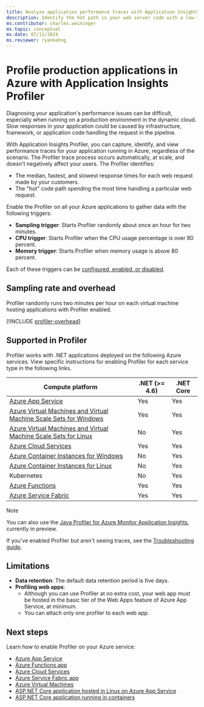 ```yaml
---
title: Analyze application performance traces with Application Insights Profiler
description: Identify the hot path in your web server code with a low-footprint profiler.
ms.contributor: charles.weininger
ms.topic: conceptual
ms.date: 07/11/2024
ms.reviewer: ryankahng
---
```


# Profile production applications in Azure with Application Insights Profiler

Diagnosing your application's performance issues can be difficult, especially when running on a production environment in the dynamic cloud. Slow responses in your application could be caused by infrastructure, framework, or application code handling the request in the pipeline. 

With Application Insights Profiler, you can capture, identify, and view performance traces for your application running in Azure, regardless of the scenario. The Profiler trace process occurs automatically, at scale, and doesn't negatively affect your users. The Profiler identifies:

- The median, fastest, and slowest response times for each web request made by your customers.
- The "hot" code path spending the most time handling a particular web request.

Enable the Profiler on all your Azure applications to gather data with the following triggers:

- **Sampling trigger**: Starts Profiler randomly about once an hour for two minutes.
- **CPU trigger**: Starts Profiler when the CPU usage percentage is over 80 percent.
- **Memory trigger**: Starts Profiler when memory usage is above 80 percent.

Each of these triggers can be [configured, enabled, or disabled](./profiler-settings.md#trigger-settings).

## Sampling rate and overhead 

Profiler randomly runs two minutes per hour on each virtual machine hosting applications with Profiler enabled.

[!INCLUDE [profiler-overhead](./includes/profiler-overhead.md)]

## Supported in Profiler

Profiler works with .NET applications deployed on the following Azure services. View specific instructions for enabling Profiler for each service type in the following links.

| Compute platform | .NET (>= 4.6) | .NET Core |
| ---------------- | ------------- | --------- |
| [Azure App Service](profiler.md) | Yes | Yes |
| [Azure Virtual Machines and Virtual Machine Scale Sets for Windows](profiler-vm.md) | Yes | Yes |
| [Azure Virtual Machines and Virtual Machine Scale Sets for Linux](profiler-aspnetcore-linux.md) | No | Yes |
| [Azure Cloud Services](profiler-cloudservice.md) | Yes | Yes |
| [Azure Container Instances for Windows](profiler-containers.md) | No | Yes |
| [Azure Container Instances for Linux](profiler-containers.md) | No | Yes |
| Kubernetes | No | Yes |
| [Azure Functions](./profiler-azure-functions.md) | Yes | Yes |
| [Azure Service Fabric](profiler-servicefabric.md) | Yes | Yes |

> [!NOTE]
> You can also use the [Java Profiler for Azure Monitor Application Insights](../app/java-standalone-profiler.md), currently in preview.

If you've enabled Profiler but aren't seeing traces, see the [Troubleshooting guide](profiler-troubleshooting.md).

## Limitations

- **Data retention**: The default data retention period is five days.
- **Profiling web apps**:
   - Although you can use Profiler at no extra cost, your web app must be hosted in the basic tier of the Web Apps feature of Azure App Service, at minimum.
   - You can attach only one profiler to each web app.

## Next steps
Learn how to enable Profiler on your Azure service:
- [Azure App Service](./profiler.md)
- [Azure Functions app](./profiler-azure-functions.md)
- [Azure Cloud Services](./profiler-cloudservice.md)
- [Azure Service Fabric app](./profiler-servicefabric.md)
- [Azure Virtual Machines](./profiler-vm.md)
- [ASP.NET Core application hosted in Linux on Azure App Service](./profiler-aspnetcore-linux.md)
- [ASP.NET Core application running in containers](./profiler-containers.md)
